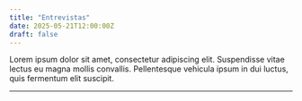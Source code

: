 ```yaml
---
title: "Entrevistas"
date: 2025-05-21T12:00:00Z
draft: false
---
```


Lorem ipsum dolor sit amet, consectetur adipiscing elit. Suspendisse vitae lectus eu magna mollis convallis. Pellentesque vehicula ipsum in dui luctus, quis fermentum elit suscipit.

---